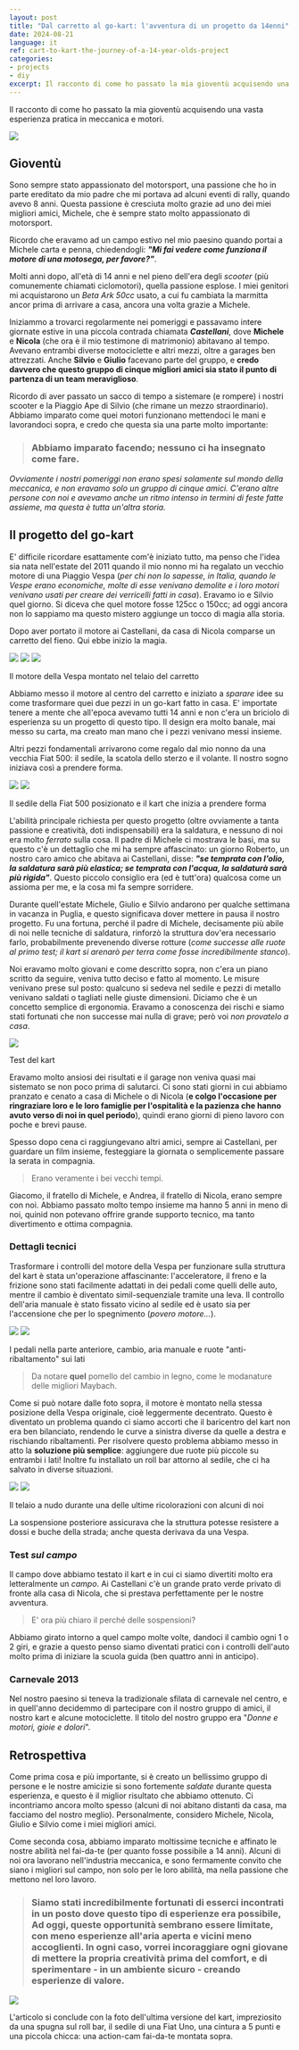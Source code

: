 ```yaml
---
layout: post
title: "Dal carretto al go-kart: l'avventura di un progetto da 14enni"
date: 2024-08-21
language: it
ref: cart-to-kart-the-journey-of-a-14-year-olds-project
categories:
- projects
- diy
excerpt: Il racconto di come ho passato la mia gioventù acquisendo una vasta esperienza pratica in meccanica e motori.
---
```


Il racconto di come ho passato la mia gioventù acquisendo una vasta esperienza pratica in meccanica e motori.

![](/assets/images/2024-08-21-cart-to-kart-the-journey-of-a-14-year-olds-project/1.jpg)

## Gioventù

Sono sempre stato appassionato del motorsport, una passione che ho in parte ereditato da mio padre che mi portava ad alcuni eventi di rally, quando avevo 8 anni. Questa passione è cresciuta molto grazie ad uno dei miei migliori amici, Michele, che è sempre stato molto appassionato di motorsport.

Ricordo che eravamo ad un campo estivo nel mio paesino quando portai a Michele carta e penna, chiedendogli: ***"Mi fai vedere come funziona il motore di una motosega, per favore?"***.

Molti anni dopo, all'età di 14 anni e nel pieno dell'era degli *scooter* (più comunemente chiamati ciclomotori), quella passione esplose. I miei genitori mi acquistarono un *Beta Ark 50cc* usato, a cui fu cambiata la marmitta ancor prima di arrivare a casa, ancora una volta grazie a Michele.

Iniziammo a trovarci regolarmente nei pomeriggi e passavamo intere giornate estive in una piccola contrada chiamata ***Castellani***, dove **Michele** e **Nicola** (che ora è il mio testimone di matrimonio) abitavano al tempo. Avevano entrambi diverse motociclette e altri mezzi, oltre a garages ben attrezzati. Anche **Silvio** e **Giulio** facevano parte del gruppo, e **credo davvero che questo gruppo di cinque migliori amici sia stato il punto di partenza di un team meraviglioso**.

Ricordo di aver passato un sacco di tempo a sistemare (e rompere) i nostri scooter e la Piaggio Ape di Silvio (che rimane un mezzo straordinario). Abbiamo imparato come quei motori funzionano mettendoci le mani e lavorandoci sopra, e credo che questa sia una parte molto importante:

> ### Abbiamo imparato facendo; nessuno ci ha insegnato come fare.

*Ovviamente i nostri pomeriggi non erano spesi solamente sul mondo della meccanica, e non eravamo solo un gruppo di cinque amici. C'erano altre persone con noi e avevamo anche un ritmo intenso in termini di feste fatte assieme, ma questa è tutta un'altra storia.*

## Il progetto del go-kart

E' difficile ricordare esattamente com'è iniziato tutto, ma penso che l'idea sia nata nell'estate del 2011 quando il mio nonno mi ha regalato un vecchio motore di una Piaggio Vespa (*per chi non lo sapesse, in Italia, quando le Vespe erano economiche, molte di esse venivano demolite e i loro motori venivano usati per creare dei verricelli fatti in casa*).
Eravamo io e Silvio quel giorno.
Si diceva che quel motore fosse 125cc o 150cc; ad oggi ancora non lo sappiamo ma questo mistero aggiunge un tocco di magia alla storia.

Dopo aver portato il motore ai Castellani, da casa di Nicola comparse un carretto del fieno. Qui ebbe inizio la magia.

<div class="images-container">
  <div class="images">
    <img src="/assets/images/2024-08-21-cart-to-kart-the-journey-of-a-14-year-olds-project/2.jpg"/>
    <img src="/assets/images/2024-08-21-cart-to-kart-the-journey-of-a-14-year-olds-project/3.jpg"/>
    <img src="/assets/images/2024-08-21-cart-to-kart-the-journey-of-a-14-year-olds-project/4.jpg"/>
  </div>
  <p class="desc">Il motore della Vespa montato nel telaio del carretto</p>
</div>

Abbiamo messo il motore al centro del carretto e iniziato a *sparare* idee su come trasformare quei due pezzi in un go-kart fatto in casa. E' importate tenere a mente che all'epoca avevamo tutti 14 anni e non c'era un briciolo di esperienza su un progetto di questo tipo. Il design era molto banale, mai messo su carta, ma creato man mano che i pezzi venivano messi insieme.

Altri pezzi fondamentali arrivarono come regalo dal mio nonno da una vecchia Fiat 500: il sedile, la scatola dello sterzo e il volante. Il nostro sogno iniziava così a prendere forma.

<div class="images-container">
  <div class="images">
    <img src="/assets/images/2024-08-21-cart-to-kart-the-journey-of-a-14-year-olds-project/5.jpg"/>
    <img src="/assets/images/2024-08-21-cart-to-kart-the-journey-of-a-14-year-olds-project/6.jpg"/>
  </div>
  <p class="desc">Il sedile della Fiat 500 posizionato e il kart che inizia a prendere forma</p>
</div>

L'abilità principale richiesta per questo progetto (oltre ovviamente a tanta passione e creatività, doti indispensabili) era la saldatura, e nessuno di noi era molto *ferrato* sulla cosa. Il padre di Michele ci mostrava le basi, ma su questo c'è un dettaglio che mi ha sempre affascinato: un giorno Roberto, un nostro caro amico che abitava ai Castellani, disse: ***"se temprata con l'olio, la saldatura sarà più elastica; se temprata con l'acqua, la saldaturà sarà più rigida"***. Questo piccolo consiglio era (ed è tutt'ora) qualcosa come un assioma per me, e la cosa mi fa sempre sorridere.

Durante quell'estate Michele, Giulio e Silvio andarono per qualche settimana in vacanza in Puglia, e questo significava dover mettere in pausa il nostro progetto. Fu una fortuna, perché il padre di Michele, decisamente più abile di noi nelle tecniche di saldatura, rinforzò la struttura dov'era necessario farlo, probabilmente prevenendo diverse rotture (*come successe alle ruote al primo test; il kart si arenarò per terra come fosse incredibilmente stanco*).

Noi eravamo molto giovani e come descritto sopra, non c'era un piano scritto da seguire, veniva tutto deciso e fatto al momento. Le misure venivano prese sul posto: qualcuno si sedeva nel sedile e pezzi di metallo venivano saldati o tagliati nelle giuste dimensioni. Diciamo che è un concetto semplice di ergonomia.
Eravamo a conoscenza dei rischi e siamo stati fortunati che non successe mai nulla di grave; però voi *non provatelo a casa*.

<div class="images-container">
  <div class="images">
    <img src="/assets/images/2024-08-21-cart-to-kart-the-journey-of-a-14-year-olds-project/7.jpg"/>
  </div>
  <p class="desc">Test del kart</p>
</div>

Eravamo molto ansiosi dei risultati e il garage non veniva quasi mai sistemato se non poco prima di salutarci. Ci sono stati giorni in cui abbiamo pranzato e cenato a casa di Michele o di Nicola (**e colgo l'occasione per ringraziare loro e le loro famiglie per l'ospitalità e la pazienza che hanno avuto verso di noi in quel periodo**), quindi erano giorni di pieno lavoro con poche e brevi pause.

Spesso dopo cena ci raggiungevano altri amici, sempre ai Castellani, per guardare un film insieme, festeggiare la giornata o semplicemente passare la serata in compagnia.
> Erano veramente i bei vecchi tempi.

Giacomo, il fratello di Michele, e Andrea, il fratello di Nicola, erano sempre con noi. Abbiamo passato molto tempo insieme ma hanno 5 anni in meno di noi, quinid non potevano offrire grande supporto tecnico, ma tanto divertimento e ottima compagnia.

### Dettagli tecnici

Trasformare i controlli del motore della Vespa per funzionare sulla struttura del kart è stata un'operazione affascinante: l'acceleratore, il freno e la frizione sono stati facilmente adattati in dei pedali come quelli delle auto, mentre il cambio è diventato simil-sequenziale tramite una leva. Il controllo dell'aria manuale è stato fissato vicino al sedile ed è usato sia per l'accensione che per lo spegnimento (*povero motore...*).

<div class="images-container">
  <div class="images">
    <img src="/assets/images/2024-08-21-cart-to-kart-the-journey-of-a-14-year-olds-project/8.jpg"/>
    <img src="/assets/images/2024-08-21-cart-to-kart-the-journey-of-a-14-year-olds-project/9.jpg"/>
  </div>
  <p class="desc">I pedali nella parte anteriore, cambio, aria manuale e ruote "anti-ribaltamento" sui lati</p>
</div>

> Da notare **quel** pomello del cambio in legno, come le modanature delle migliori Maybach.

Come si può notare dalle foto sopra, il motore è montato nella stessa posizione della Vespa originale, cioè leggermente decentrato. Questo è diventato un problema quando ci siamo accorti che il baricentro del kart non era ben bilanciato, rendendo le curve a sinistra diverse da quelle a destra e rischiando ribaltamenti.
Per risolvere questo problema abbiamo messo in atto la **soluzione più semplice**: aggiungere due ruote più piccole su entrambi i lati!
Inoltre fu installato un roll bar attorno al sedile, che ci ha salvato in diverse situazioni.

<div class="images-container">
  <div class="images">
    <img src="/assets/images/2024-08-21-cart-to-kart-the-journey-of-a-14-year-olds-project/10.jpg"/>
    <img src="/assets/images/2024-08-21-cart-to-kart-the-journey-of-a-14-year-olds-project/11.jpg"/>
  </div>
  <p class="desc">Il telaio a nudo durante una delle ultime ricolorazioni con alcuni di noi</p>
</div>

La sospensione posteriore assicurava che la struttura potesse resistere a dossi e buche della strada; anche questa derivava da una Vespa.

### Test *sul campo*

Il campo dove abbiamo testato il kart e in cui ci siamo divertiti molto era letteralmente un *campo*. Ai Castellani c'è un grande prato verde privato di fronte alla casa di Nicola, che si prestava perfettamente per le nostre avventura.
> E' ora più chiaro il perché delle sospensioni?

Abbiamo girato intorno a quel campo molte volte, dandoci il cambio ogni 1 o 2 giri, e grazie a questo penso siamo diventati pratici con i controlli dell'auto molto prima di iniziare la scuola guida (ben quattro anni in anticipo).

### Carnevale 2013

Nel nostro paesino si teneva la tradizionale sfilata di carnevale nel centro, e in quell'anno decidemmo di partecipare con il nostro gruppo di amici, il nostro kart e alcune motociclette. Il titolo del nostro gruppo era "*Donne e motori, gioie e dolori*".

## Retrospettiva

Come prima cosa e più importante, si è creato un bellissimo gruppo di persone e le nostre amicizie si sono fortemente *saldate* durante questa esperienza, e questo è il miglior risultato che abbiamo ottenuto. Ci incontriamo ancora molto spesso (alcuni di noi abitano distanti da casa, ma facciamo del nostro meglio). Personalmente, considero Michele, Nicola, Giulio e Silvio come i miei migliori amici.

Come seconda cosa, abbiamo imparato moltissime tecniche e affinato le nostre abilità nel fai-da-te (per quanto fosse possibile a 14 anni). Alcuni di noi ora lavorano nell'industria meccanica, e sono fermamente convito che siano i migliori sul campo, non solo per le loro abilità, ma nella passione che mettono nel loro lavoro.

> ### Siamo stati incredibilmente fortunati di esserci incontrati in un posto dove questo tipo di esperienze era possibile, Ad oggi, queste opportunità sembrano essere limitate, con meno esperienze all'aria aperta e vicini meno accoglienti. In ogni caso, vorrei incoraggiare ogni giovane di mettere la propria creatività prima del comfort, e di sperimentare - in un ambiente sicuro - creando esperienze di valore.

![](/assets/images/2024-08-21-cart-to-kart-the-journey-of-a-14-year-olds-project/12.jpg)

L'articolo si conclude con la foto dell'ultima versione del kart, impreziosito da una spugna sul roll bar, il sedile di una Fiat Uno, una cintura a 5 punti e una piccola chicca: una action-cam fai-da-te montata sopra.
